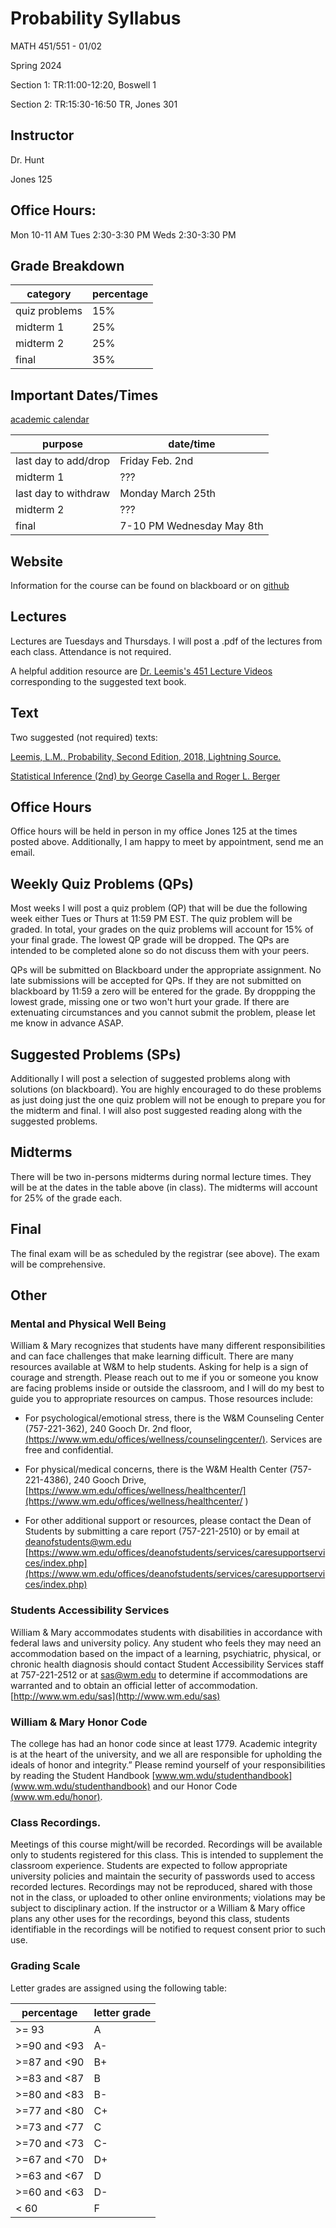 # Probability Syllabus
MATH 451/551 - 01/02

Spring 2024

Section 1: TR:11:00-12:20, Boswell 1

Section 2: TR:15:30-16:50 TR, Jones 301

## Instructor
Dr. Hunt

Jones 125

## Office Hours:
Mon 10-11 AM
Tues 2:30-3:30 PM
Weds 2:30-3:30 PM

## Grade Breakdown

| category | percentage|
| - | - |
| quiz problems | 15% |
| midterm 1 | 25% |
| midterm 2 | 25% |
| final | 35% |

## Important Dates/Times

[academic calendar](https://www.wm.edu/offices/registrar/calendarsandexams/ugcalendars/#spring)

| purpose | date/time |
| - | - |
| last day to add/drop | Friday Feb. 2nd |
| midterm 1 | ???  |
| last day to withdraw | Monday March 25th |
| midterm 2 | ??? |
| final | 7-10 PM Wednesday May 8th |

## Website

Information for the course can be found on blackboard or on [github](https://gjhunt.github.io/451spring24)

## Lectures

Lectures are Tuesdays and Thursdays. I will post a .pdf of the lectures from each class. Attendance is not required. 

A helpful addition resource are [Dr. Leemis's 451 Lecture Videos](http://www.math.wm.edu/~leemis/videos/probability/) corresponding to the suggested text book.

## Text

Two suggested (not required) texts:

[Leemis, L.M., Probability, Second Edition, 2018, Lightning Source.](https://www.amazon.com/Probability-Lawrence-M-Leemis/dp/0982917473)
  
[Statistical Inference (2nd) by George Casella and Roger L. Berger](https://www.amazon.com/Statistical-Inference-George-Casella/dp/0534243126)


## Office Hours

Office hours will be held in person in my office Jones 125 at the times posted above. Additionally, I am happy to meet by appointment, send me an email.

## Weekly Quiz Problems (QPs)

Most weeks I will post a quiz problem (QP) that will be due the following week either Tues or Thurs at 11:59 PM EST. The quiz problem will be graded. In total, your grades on the quiz problems will account for 15% of your final grade. The lowest QP grade will be dropped. The QPs are intended to be completed alone so do not discuss them with your peers. 

QPs will be submitted on Blackboard under the appropriate assignment. No late submissions will be accepted for QPs. If they are not submitted on blackboard by 11:59 a zero will be entered for the grade. By droppping the lowest grade, missing one or two won't hurt your grade. If there are extenuating circumstances and you cannot submit the problem, please let me know in advance ASAP. 

## Suggested Problems (SPs)

Additionally I will post a selection of suggested problems along with solutions (on blackboard). You are highly encouraged to do these problems as just doing just the one quiz problem will not be enough to prepare you for the midterm and final. I will also post suggested reading along with the suggested problems. 

## Midterms

There will be two in-persons midterms during normal lecture times. They will be at the dates in the table above (in class). The midterms will account for 25% of the grade each. 

## Final

The final exam will be as scheduled by the registrar (see above). The exam will be comprehensive. 

## Other

### Mental and Physical Well Being

William & Mary recognizes that students have many different responsibilities and can face challenges that make learning difficult.  There are many resources available at W&M to help students. Asking for help is a sign of courage and strength.  Please reach out to me if you or someone you know are facing problems inside or outside the classroom, and I will do my best to guide you to appropriate resources on campus.   Those resources include: 

- For psychological/emotional stress, there is the W&M Counseling Center (757-221-362), 240 Gooch Dr. 2nd floor, [(https://www.wm.edu/offices/wellness/counselingcenter/)](https://www.wm.edu/offices/wellness/counselingcenter/). Services are free and confidential.  

- For physical/medical concerns, there is the W&M Health Center (757-221-4386), 240 Gooch Drive, [https://www.wm.edu/offices/wellness/healthcenter/](https://www.wm.edu/offices/wellness/healthcenter/  )

- For other additional support or resources, please contact the Dean of Students by submitting a care report (757-221-2510) or by email at deanofstudents@wm.edu [https://www.wm.edu/offices/deanofstudents/services/caresupportservices/index.php](https://www.wm.edu/offices/deanofstudents/services/caresupportservices/index.php)

### Students Accessibility Services

William &amp; Mary accommodates students with disabilities in accordance with federal laws
and university policy. Any student who feels they may need an accommodation based
on the impact of a learning, psychiatric, physical, or chronic health diagnosis should
contact Student Accessibility Services staff at 757-221-2512 or at sas@wm.edu to
determine if accommodations are warranted and to obtain an official letter of
accommodation. [http://www.wm.edu/sas](http://www.wm.edu/sas)


### William &amp; Mary Honor Code

The college has had an honor code since at least 1779. Academic integrity is at
the heart of the university, and we all are responsible for upholding the ideals of honor
and integrity.” Please remind yourself of your responsibilities by reading the Student
Handbook [www.wm.wdu/studenthandbook](www.wm.wdu/studenthandbook) and our Honor Code
[(www.wm.edu/honor)](www.wm.edu/honor).

### Class Recordings. 

Meetings of this course might/will be recorded. Recordings will be available only to students registered for this class. This is intended to supplement the classroom experience. Students are expected to follow appropriate university policies and maintain the security of passwords used to access recorded lectures. Recordings may not be reproduced, shared with those not in the class, or uploaded to other online environments; violations may be subject to disciplinary action. If the instructor or a William &amp; Mary office plans any other uses for the recordings, beyond this class, students identifiable in the
recordings will be notified to request consent prior to such use.

### Grading Scale
Letter grades are assigned using the following table:

percentage | letter grade |
--- | --- |
\>= 93| A|
\>=90 and \<93| A-|
\>=87 and \<90| B+|
\>=83 and \<87| B|
\>=80 and \<83| B-|
\>=77 and \<80| C+|
\>=73 and \<77| C|
\>=70 and \<73| C-|
\>=67 and \<70| D+|
\>=63 and \<67| D|
\>=60 and \<63| D-|
\< 60| F
